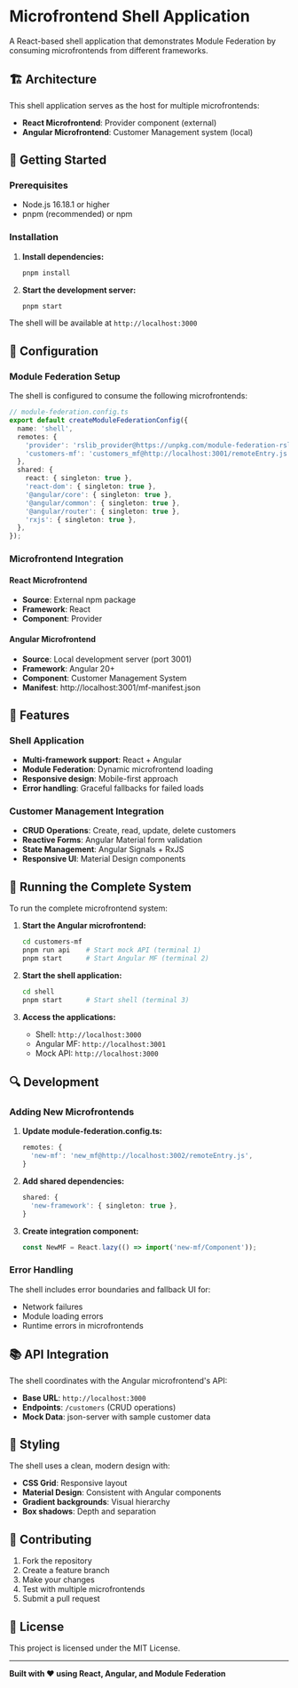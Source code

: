 # Microfrontend Shell Application

A React-based shell application that demonstrates Module Federation by consuming microfrontends from different frameworks.

## 🏗️ Architecture

This shell application serves as the host for multiple microfrontends:

- **React Microfrontend**: Provider component (external)
- **Angular Microfrontend**: Customer Management system (local)

## 🚀 Getting Started

### Prerequisites

- Node.js 16.18.1 or higher
- pnpm (recommended) or npm

### Installation

1. **Install dependencies:**
   ```bash
   pnpm install
   ```

2. **Start the development server:**
   ```bash
   pnpm start
   ```

The shell will be available at `http://localhost:3000`

## 🔧 Configuration

### Module Federation Setup

The shell is configured to consume the following microfrontends:

```typescript
// module-federation.config.ts
export default createModuleFederationConfig({
  name: 'shell',
  remotes: {
    'provider': 'rslib_provider@https://unpkg.com/module-federation-rslib-provider@latest/dist/mf/mf-manifest.json',
    'customers-mf': 'customers_mf@http://localhost:3001/remoteEntry.js',
  },
  shared: {
    react: { singleton: true },
    'react-dom': { singleton: true },
    '@angular/core': { singleton: true },
    '@angular/common': { singleton: true },
    '@angular/router': { singleton: true },
    'rxjs': { singleton: true },
  },
});
```

### Microfrontend Integration

#### React Microfrontend
- **Source**: External npm package
- **Framework**: React
- **Component**: Provider

#### Angular Microfrontend
- **Source**: Local development server (port 3001)
- **Framework**: Angular 20+
- **Component**: Customer Management System
- **Manifest**: http://localhost:3001/mf-manifest.json

## 🎯 Features

### Shell Application
- **Multi-framework support**: React + Angular
- **Module Federation**: Dynamic microfrontend loading
- **Responsive design**: Mobile-first approach
- **Error handling**: Graceful fallbacks for failed loads

### Customer Management Integration
- **CRUD Operations**: Create, read, update, delete customers
- **Reactive Forms**: Angular Material form validation
- **State Management**: Angular Signals + RxJS
- **Responsive UI**: Material Design components

## 🚀 Running the Complete System

To run the complete microfrontend system:

1. **Start the Angular microfrontend:**
   ```bash
   cd customers-mf
   pnpm run api    # Start mock API (terminal 1)
   pnpm start      # Start Angular MF (terminal 2)
   ```

2. **Start the shell application:**
   ```bash
   cd shell
   pnpm start      # Start shell (terminal 3)
   ```

3. **Access the applications:**
   - Shell: `http://localhost:3000`
   - Angular MF: `http://localhost:3001`
   - Mock API: `http://localhost:3000`

## 🔍 Development

### Adding New Microfrontends

1. **Update module-federation.config.ts:**
   ```typescript
   remotes: {
     'new-mf': 'new_mf@http://localhost:3002/remoteEntry.js',
   }
   ```

2. **Add shared dependencies:**
   ```typescript
   shared: {
     'new-framework': { singleton: true },
   }
   ```

3. **Create integration component:**
   ```typescript
   const NewMF = React.lazy(() => import('new-mf/Component'));
   ```

### Error Handling

The shell includes error boundaries and fallback UI for:
- Network failures
- Module loading errors
- Runtime errors in microfrontends

## 📚 API Integration

The shell coordinates with the Angular microfrontend's API:

- **Base URL**: `http://localhost:3000`
- **Endpoints**: `/customers` (CRUD operations)
- **Mock Data**: json-server with sample customer data

## 🎨 Styling

The shell uses a clean, modern design with:
- **CSS Grid**: Responsive layout
- **Material Design**: Consistent with Angular components
- **Gradient backgrounds**: Visual hierarchy
- **Box shadows**: Depth and separation

## 🤝 Contributing

1. Fork the repository
2. Create a feature branch
3. Make your changes
4. Test with multiple microfrontends
5. Submit a pull request

## 📄 License

This project is licensed under the MIT License.

---

**Built with ❤️ using React, Angular, and Module Federation**